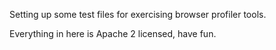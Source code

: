 Setting up some test files for exercising browser profiler tools.

Everything in here is Apache 2 licensed, have fun.
